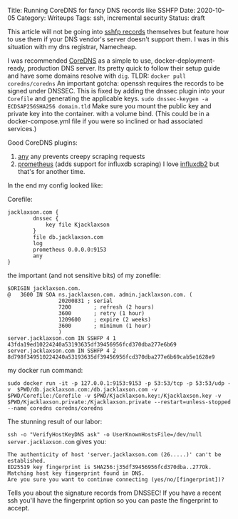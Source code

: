 Title: Running CoreDNS for fancy DNS records like SSHFP
Date: 2020-10-05
Category: Writeups 
Tags: ssh, incremental security
Status: draft

This article will not be going into [sshfp records](https://en.wikipedia.org/wiki/SSHFP_record) themselves but feature how to use them if your DNS vendor's server doesn't support them. I was in this situation with my dns registrar, Namecheap.

I was recommended [CoreDNS](https://coredns.io/) as a simple to use, docker-deployment-ready, production DNS server. Its pretty quick to follow their setup guide and have some domains resolve with `dig`. TLDR: `docker pull coredns/coredns` An important gotcha: openssh requires the records to be signed under DNSSEC. This is fixed by adding the dnssec plugin into your `Corefile` and generating the applicable keys. `sudo dnssec-keygen -a ECDSAP256SHA256 domain.tld` Make sure you mount the public key and private key into the container. with a volume bind. (This could be in a docker-compose.yml file if you were so inclined or had associated services.)

Good CoreDNS plugins:

  1.  [any](https://coredns.io/plugins/any/) any prevents creepy scraping requests
  2.  [prometheus](https://coredns.io/plugins/metrics/) (adds support for influxdb scraping) I love [influxdb2](https://www.influxdata.com/products/influxdb-overview/influxdb-2-0/) but that's for another time.

In the end my config looked like:

Corefile:

	
	jacklaxson.com {
			dnssec {
				key file Kjacklaxson
			}
    	    file db.jacklaxson.com
        	log
        	prometheus 0.0.0.0:9153
        	any
	}

the important (and not sensitive bits) of my zonefile:
	
	$ORIGIN jacklaxson.com.
	@	3600 IN	SOA ns.jacklaxson.com. admin.jacklaxson.com. (
					20200831 ; serial
					7200       ; refresh (2 hours)
					3600       ; retry (1 hour)
					1209600    ; expire (2 weeks)
					3600       ; minimum (1 hour)
					)
	server.jacklaxson.com IN SSHFP 4 1 43fda19ed10224240a53193635df39456956fcd370dba277e6b69
	server.jacklaxson.com IN SSHFP 4 2 8d798f349510224240a53193635df39456956fcd370dba277e6b69cab5e1628e9



 my docker run command: 

`sudo docker run -it -p 127.0.0.1:9153:9153 -p 53:53/tcp -p 53:53/udp -v 
$PWD/db.jacklaxson.com:/db.jacklaxson.com -v $PWD/Corefile:/Corefile -v $PWD/Kjacklaxson.key:/Kjacklaxson.key -v 
$PWD/Kjacklaxson.private:/Kjacklaxson.private --restart=unless-stopped --name coredns coredns/coredns`

The stunning result of our labor:

`ssh -o "VerifyHostKeyDNS ask" -o UserKnownHostsFile=/dev/null server.jacklaxson.com` gives you:

	The authenticity of host 'server.jacklaxson.com (26.....)' can't be established.
	ED25519 key fingerprint is SHA256:j35df39456956fcd370dba..277Ok.
	Matching host key fingerprint found in DNS.
	Are you sure you want to continue connecting (yes/no/[fingerprint])?

Tells you about the signature records from DNSSEC! If you have a recent ssh you'll have the fingerprint option so you can paste the fingerprint to accept.
